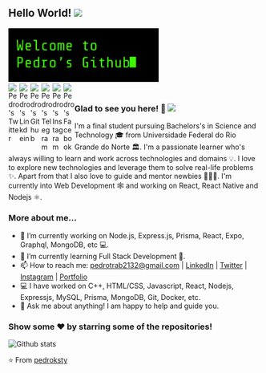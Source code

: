 ## Hello World! <img src="https://raw.githubusercontent.com/iampavangandhi/iampavangandhi/master/gifs/Hi.gif" width="30px"></h2>


<div width="50">

  <img src="./welcome.png" alt="Welcome!" width="300"/>

</div>

<a href="https://twitter.com/pedroksty">
  <img align="left" alt="Pedro's Twitter" width="22px" src="https://cdn.jsdelivr.net/npm/simple-icons@v3/icons/twitter.svg" />
</a>
<a href="https://www.linkedin.com/in/pedro-henrique-b9541a199/">
  <img align="left" alt="Pedro's Linkdein" width="22px" src="https://cdn.jsdelivr.net/npm/simple-icons@v3/icons/linkedin.svg" />
</a>
<a href="https://github.com/pedroksty">
  <img align="left" alt="Pedro's Github" width="22px" src="https://cdn.jsdelivr.net/npm/simple-icons@v3/icons/github.svg" />
</a>
<a href="https://t.me/pedroksty">
  <img align="left" alt="Pedro's Telegram" width="22px" src="https://cdn.jsdelivr.net/npm/simple-icons@v3/icons/telegram.svg" />
</a>
<a href="https://instagram.com/pedrooo199/">
  <img align="left" alt="Pedro's Instagram" width="22px" src="https://cdn.jsdelivr.net/npm/simple-icons@v3/icons/instagram.svg" />
</a>
<a href="https://www.facebook.com/pedroksty/">
  <img align="left" alt="Pedro's Facebook" width="22px" src="https://cdn.jsdelivr.net/npm/simple-icons@v3/icons/facebook.svg" />
</a>


<br />

### Glad to see you here! 🤩 ![](https://visitor-badge.glitch.me/badge?page_id=iampavangandhi.iampavangandhi)

I'm a final student pursuing Bachelors's in Science and Technology 🎓 from Universidade Federal do Rio Grande do Norte 🏛. I'm a passionate learner who's always willing to learn and work across technologies and domains 💡. I love to explore new technologies and leverage them to solve real-life problems ✨. Apart from that I also love to guide and mentor newbies 👨🏻‍💻. I'm currently into Web Development 🕸️ and working on React, React Native and Nodejs ⚛️.

### More about me...

- 🔭 I’m currently working on Node.js, Express.js, Prisma, React, Expo, Graphql, MongoDB, etc 💻.
- 🌱 I’m currently learning Full Stack Development 🚀.
- 📫 How to reach me: pedrotrab2132@gmail.com | [LinkedIn](https://linkedin.com/in/pedroksty) | [Twitter](https://twitter.com/pedroksty) | [Instagram](https://instagram.com/pedrooo199) | [Portfolio](https://pedroksty.github.io/)
- 💻 I have worked on C++, HTML/CSS, Javascript, React, Nodejs, Expressjs, MySQL, Prisma, MongoDB, Git, Docker, etc.
- 💬 Ask me about anything! I am happy to help and guide you.

### Show some ❤️ by starring some of the repositories!

![Github stats](https://github-readme-stats.vercel.app/api?username=pedroksty&show_icons=true&hide_border=true)

⭐️ From [pedroksty](https://github.com/pedroksty)